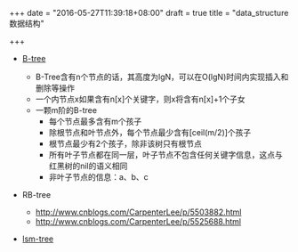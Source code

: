 +++
date = "2016-05-27T11:39:18+08:00"
draft = true
title = "data_structure数据结构"

+++

* [B-tree](http://taop.marchtea.com/03.02.html)

	* B-Tree含有n个节点的话，其高度为lgN，可以在O(lgN)时间内实现插入和删除等操作
	* 一个内节点x如果含有n[x]个关键字，则x将含有n[x]+1个子女
	* 一颗m阶的B-tree
		* 每个节点最多含有m个孩子
		* 除根节点和叶节点外，每个节点最少含有[ceil(m/2)]个孩子
		* 根节点最少有2个孩子，除非该树只有根节点
		* 所有叶子节点都在同一层，叶子节点不包含任何关键字信息，这点与红黑树的nil的语义相同
		* 非叶子节点的信息：a、b、c

* RB-tree
	* http://www.cnblogs.com/CarpenterLee/p/5503882.html
	* http://www.cnblogs.com/CarpenterLee/p/5525688.html

* [lsm-tree](https://en.wikipedia.org/wiki/Log-structured_merge-tree)
